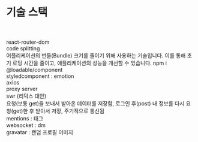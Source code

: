 # 기술 스택

<br/>
<br/>
react-router-dom
<br/>
code splitting
<br/>
어플리케이션의 번들(Bundle) 크기를 줄이기 위해 사용하는 기술입니다. 이를 통해 초기 로딩 시간을 줄이고, 애플리케이션의 성능을 개선할 수 있습니다. npm i @loadable/component
<br/>
styledcomponent : emotion
<br/>
axios
<br/>
proxy server
<br/>
swr (리덕스 대안)
<br/>
요청(보통 get)을 보내서 받아온 데이터를 저장함, 로그인 후(post) 내 정보를 다시 요청(get)한 후 받아서 저장, 주기적으로 통신됨
<br/>
mentions : 태그
<br/>
websocket : dm
<br/>
gravatar : 랜덤 프로필 이미지
<br/>
